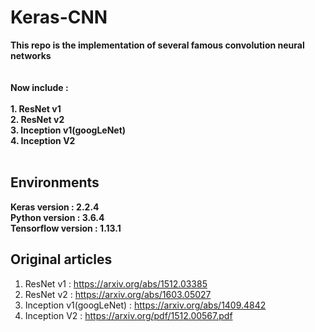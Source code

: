 # Keras-CNN 
**This repo is the implementation of several famous convolution neural networks**<br />
<br />
<br />
**Now include :**<br /><br />
**1. ResNet v1** <br /> 
**2. ResNet v2** <br />
**3. Inception v1(googLeNet)** <br />
**4. Inception V2** <br />
<br />
## Environments
**Keras version : 2.2.4** <br />
**Python version : 3.6.4** <br />
**Tensorflow version : 1.13.1** <br />

## Original articles
1. ResNet v1 : https://arxiv.org/abs/1512.03385 <br />
2. ResNet v2 : https://arxiv.org/abs/1603.05027 <br />
3. Inception v1(googLeNet) : https://arxiv.org/abs/1409.4842 <br />
4. Inception V2 : https://arxiv.org/pdf/1512.00567.pdf <br />
<br />
<br />

